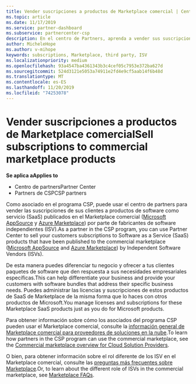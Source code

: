 ```yaml
---
title: Vender suscripciones a productos de Marketplace comercial | Centro de partners
ms.topic: article
ms.date: 11/17/2019
ms.service: partner-dashboard
ms.subservice: partnercenter-csp
description: En el centro de Partners, aprenda a vender sus suscripciones de clientes a productos SaaS publicados en Marketplace por fabricantes de software independientes (ISV).
author: MicheleHope
ms.author: v-mihope
keywords: subscriptions, Marketplace, third party, ISV
ms.localizationpriority: medium
ms.openlocfilehash: 93a4547ba4361343b3c4cef05c7953e372ba627d
ms.sourcegitcommit: 524d3121e5053a74911e2fd4e9cf5aab14f6b48d
ms.translationtype: MT
ms.contentlocale: es-ES
ms.lasthandoff: 11/20/2019
ms.locfileid: "74253078"
---
```

# <a name="sell-subscriptions-to-commercial-marketplace-products"></a><span data-ttu-id="b25d8-104">Vender suscripciones a productos de Marketplace comercial</span><span class="sxs-lookup"><span data-stu-id="b25d8-104">Sell subscriptions to commercial marketplace products</span></span>

<span data-ttu-id="b25d8-105">**Se aplica a**</span><span class="sxs-lookup"><span data-stu-id="b25d8-105">**Applies to**</span></span>

- <span data-ttu-id="b25d8-106">Centro de partners</span><span class="sxs-lookup"><span data-stu-id="b25d8-106">Partner Center</span></span>
- <span data-ttu-id="b25d8-107">Partners de CSP</span><span class="sxs-lookup"><span data-stu-id="b25d8-107">CSP partners</span></span>

<span data-ttu-id="b25d8-108">Como asociado en el programa CSP, puede usar el centro de partners para vender las suscripciones de sus clientes a productos de software como servicio (SaaS) publicados en el Marketplace comercial ([Microsoft AppSource](https://appsource.microsoft.com/) y [Azure Marketplace](https://azuremarketplace.microsoft.com/)) por parte de fabricantes de software independientes (ISV).</span><span class="sxs-lookup"><span data-stu-id="b25d8-108">As a partner in the CSP program, you can use Partner Center to sell your customers subscriptions to Software as a Service (SaaS) products that have been published to the commercial marketplace ([Microsoft AppSource](https://appsource.microsoft.com/) and [Azure Marketplace](https://azuremarketplace.microsoft.com/)) by Independent Software Vendors (ISVs).</span></span> 

<span data-ttu-id="b25d8-109">De esta manera puedes diferenciar tu negocio y ofrecer a tus clientes paquetes de software que den respuesta a sus necesidades empresariales específicas.</span><span class="sxs-lookup"><span data-stu-id="b25d8-109">This can help differentiate your business and provide your customers with software bundles that address their specific business needs.</span></span> <span data-ttu-id="b25d8-110">Puedes administrar las licencias y suscripciones de estos productos de SaaS de Marketplace de la misma forma que lo haces con otros productos de Microsoft.</span><span class="sxs-lookup"><span data-stu-id="b25d8-110">You manage licenses and subscriptions for these Marketplace SaaS products just as you do for Microsoft products.</span></span>

<span data-ttu-id="b25d8-111">Para obtener información sobre cómo los asociados del programa CSP pueden usar el Marketplace comercial, consulte la [información general de Marketplace comercial para proveedores de soluciones en la nube](csp-commercial-marketplace-overview.md).</span><span class="sxs-lookup"><span data-stu-id="b25d8-111">To learn how partners in the CSP program can use the commercial marketplace, see the [Commercial marketplace overview for Cloud Solution Providers](csp-commercial-marketplace-overview.md).</span></span>

<span data-ttu-id="b25d8-112">O bien, para obtener información sobre el rol diferente de los ISV en el Marketplace comercial, consulte las [preguntas más frecuentes sobre Marketplace](https://docs.microsoft.com/azure/marketplace/marketplace-faq-publisher-guide).</span><span class="sxs-lookup"><span data-stu-id="b25d8-112">Or, to learn about the different role of ISVs in the commercial marketplace, see [Marketplace FAQs](https://docs.microsoft.com/azure/marketplace/marketplace-faq-publisher-guide).</span></span>
